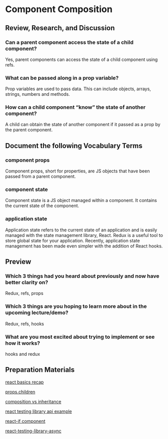 # Component Composition

## Review, Research, and Discussion

### Can a parent component access the state of a child component?

Yes, parent components can access the state of a child component using refs.

### What can be passed along in a prop variable?

Prop variables are used to pass data. This can include objects, arrays, strings, numbers and methods.

### How can a child component “know” the state of another component?

A child can obtain the state of another component if it passed as a prop by the parent component.

## Document the following Vocabulary Terms

### component props

Component props, short for properties, are JS objects that have been passed from a parent component.

### component state

Component state is a JS object managed within a component. It contains the current state of the component.

### application state

Application state refers to the current state of an application and is easily managed with the state management library, React. Redux is a useful tool to store global state for your application. Recently, application state management has been made even simpler with the addition of React hooks.

## Preview

### Which 3 things had you heard about previously and now have better clarity on?

Redux, refs, props

### Which 3 things are you hoping to learn more about in the upcoming lecture/demo?

Redux, refs, hooks

### What are you most excited about trying to implement or see how it works?

hooks and redux

## Preparation Materials

[react basics recap](https://medium.freecodecamp.org/these-are-the-concepts-you-should-know-in-react-js-after-you-learn-the-basics-ee1d2f4b8030)

[props.children](https://codeburst.io/a-quick-intro-to-reacts-props-children-cb3d2fce4891)

[composition vs inheritance](https://reactjs.org/docs/composition-vs-inheritance.html)

[react testing library api example](https://testing-library.com/docs/react-testing-library/example-intro)

[react-if component](https://www.npmjs.com/package/react-if)

[react-testing-library-async](https://testing-library.com/docs/dom-testing-library/api-async)